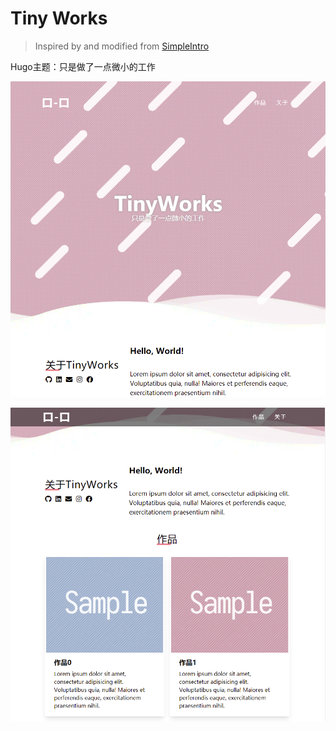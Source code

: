 # Tiny Works

> Inspired by and modified from [SimpleIntro](https://github.com/gangjun06/SimpleIntro)

Hugo主题：只是做了一点微小的工作

![intro](https://raw.githubusercontent.com/Nigh/tinyworks/master/images/screenshot1.webp)

![intro](https://raw.githubusercontent.com/Nigh/tinyworks/master/images/screenshot2.webp)
